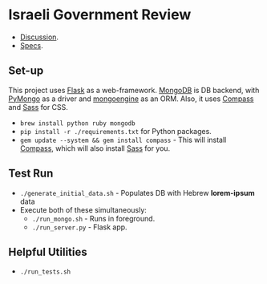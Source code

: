 # Israeli Government Review

* [Discussion](https://groups.google.com/d/forum/gov-supervisor).
* [Specs](https://docs.google.com/folder/d/0B3UwEwwe_DvDUm1JY2E2ZTdtdmM/edit).

## Set-up

This project uses [Flask](http://flask.pocoo.org/) as a web-framework.
[MongoDB](http://mongodb.org/) is DB backend,
with [PyMongo](http://api.mongodb.org/python/current/) as a driver and
[mongoengine](http://mongoengine.org/) as an ORM.
Also, it uses [Compass](http://compass-style.org/install) and
[Sass](http://sass-lang.com/download) for CSS.

* `brew install python ruby mongodb`
* `pip install -r ./requirements.txt` for Python packages.
* `gem update --system && gem install compass` - This will install [Compass](http://compass-style.org/install), which will also install [Sass](http://sass-lang.com/download) for you.

## Test Run

- `./generate_initial_data.sh` - Populates DB with Hebrew **lorem-ipsum** data
- Execute both of these simultaneously:
  - `./run_mongo.sh` - Runs in foreground.
  - `./run_server.py` - Flask app.

## Helpful Utilities

* `./run_tests.sh`
